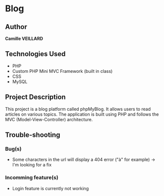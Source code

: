 # Blog

## Author
**Camille VEILLARD**

## Technologies Used
- PHP
- Custom PHP Mini MVC Framework (built in class)
- CSS
- MySQL

## Project Description
This project is a blog platform called phpMyBlog. It allows users to read articles on various topics. The application is built using PHP and follows the MVC (Model-View-Controller) architecture.

## Trouble-shooting

### Bug(s)
- Some characters in the url will display a 404 error ("à" for example) -> I'm looking for a fix

### Incomming feature(s)
- Login feature is currently not working
